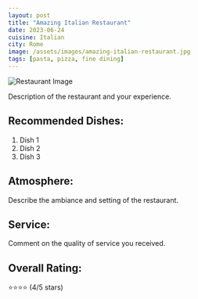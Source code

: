```yaml
---
layout: post
title: "Amazing Italian Restaurant"
date: 2023-06-24
cuisine: Italian
city: Rome
image: /assets/images/amazing-italian-restaurant.jpg
tags: [pasta, pizza, fine dining]
---
```


![Restaurant Image](/assets/images/amazing-italian-restaurant.jpg)

Description of the restaurant and your experience.

## Recommended Dishes:
1. Dish 1
2. Dish 2
3. Dish 3

## Atmosphere:
Describe the ambiance and setting of the restaurant.

## Service:
Comment on the quality of service you received.

## Overall Rating:
⭐⭐⭐⭐ (4/5 stars)